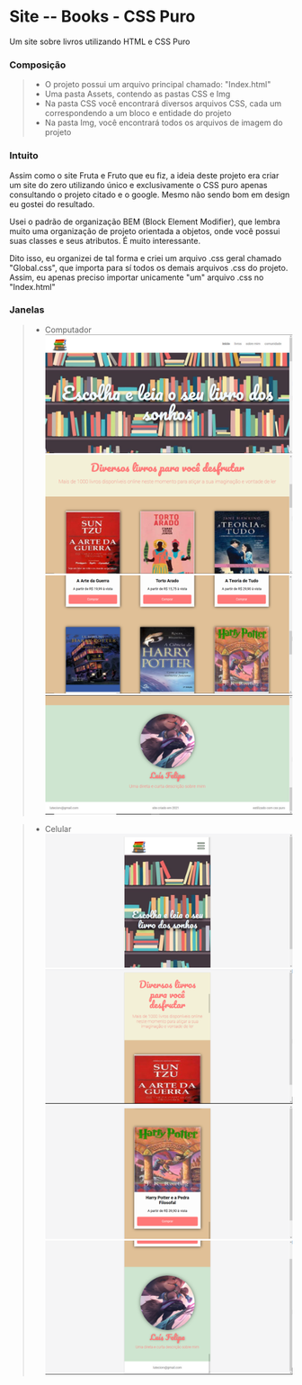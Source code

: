 # Site -- Books - CSS Puro
Um site sobre livros utilizando HTML e CSS Puro

### Composição
> * O projeto possui um arquivo principal chamado: "Index.html"
> * Uma pasta Assets, contendo as pastas CSS e Img
> * Na pasta CSS você encontrará diversos arquivos CSS, cada um correspondendo a um bloco e entidade do projeto
> * Na pasta Img, você encontrará todos os arquivos de imagem do projeto

### Intuito
Assim como o site Fruta e Fruto que eu fiz, a ideia deste projeto era criar um site do zero utilizando único e exclusivamente o CSS puro apenas consultando o projeto citado e o google. Mesmo não sendo bom em design eu gostei do resultado.

Usei o padrão de organização BEM (Block Element Modifier), que lembra muito uma organização de projeto orientada a objetos, onde você possui suas classes e seus atributos. É muito interessante. 

Dito isso, eu organizei de tal forma e criei um arquivo .css geral chamado "Global.css", que importa para sí todos os demais arquivos .css do projeto. Assim, eu apenas preciso importar unicamente "um" arquivo .css no "Index.html"

### Janelas
> * Computador
![](Assets/Images/Screens/PC-Image_1.PNG?raw=true)
![](Assets/Images/Screens/PC-Image_2.PNG?raw=true)
![](Assets/Images/Screens/PC-Image_3.PNG?raw=true)
![](Assets/Images/Screens/PC-Image_4.PNG?raw=true)

> * Celular
![](Assets/Images/Screens/Mobile-Image_1.PNG?raw=true)
![](Assets/Images/Screens/Mobile-Image_2.PNG?raw=true)
![](Assets/Images/Screens/Mobile-Image_3.PNG?raw=true)
![](Assets/Images/Screens/Mobile-Image_4.PNG?raw=true)


